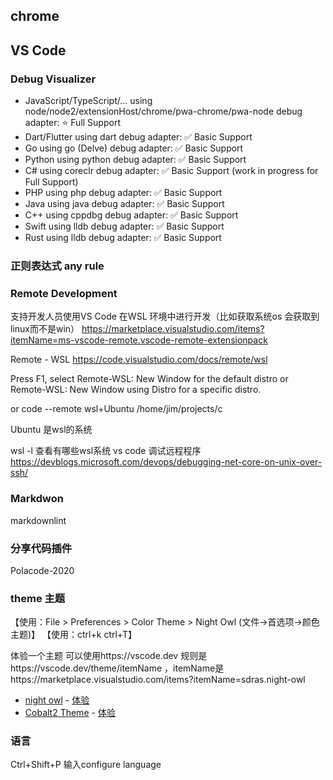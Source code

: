 ## chrome

## VS Code

### Debug Visualizer
- JavaScript/TypeScript/... using node/node2/extensionHost/chrome/pwa-chrome/pwa-node debug adapter: ⭐ Full Support
- Dart/Flutter using dart debug adapter: ✅ Basic Support
- Go using go (Delve) debug adapter: ✅ Basic Support
- Python using python debug adapter: ✅ Basic Support
- C# using coreclr debug adapter: ✅ Basic Support (work in progress for Full Support)
- PHP using php debug adapter: ✅ Basic Support
- Java using java debug adapter: ✅ Basic Support
- C++ using cppdbg debug adapter: ✅ Basic Support
- Swift using lldb debug adapter: ✅ Basic Support
- Rust using lldb debug adapter: ✅ Basic Support
### 正则表达式 any rule


### Remote Development

支持开发人员使用VS Code 在WSL 环境中进行开发（比如获取系统os 会获取到linux而不是win）
https://marketplace.visualstudio.com/items?itemName=ms-vscode-remote.vscode-remote-extensionpack

Remote - WSL
https://code.visualstudio.com/docs/remote/wsl

Press F1, select Remote-WSL: New Window for the default distro or Remote-WSL: New Window using Distro for a specific distro.

or
code --remote wsl+Ubuntu /home/jim/projects/c

Ubuntu 是wsl的系统

wsl -l 查看有哪些wsl系统
vs code 调试远程程序
https://devblogs.microsoft.com/devops/debugging-net-core-on-unix-over-ssh/

### Markdwon

markdownlint

### 分享代码插件

Polacode-2020

### theme 主题
【使用：File > Preferences > Color Theme > Night Owl  (文件->首选项->颜色主题)】
【使用：ctrl+k ctrl+T】

体验一个主题 可以使用https://vscode.dev 规则是https://vscode.dev/theme/itemName  ，itemName是https://marketplace.visualstudio.com/items?itemName=sdras.night-owl

- [night owl](https://github.com/sdras/night-owl-vscode-theme) - [体验](https://vscode.dev/theme/sdras.night-owl)
- [Cobalt2 Theme](https://github.com/wesbos/cobalt2-vscode) - [体验](https://vscode.dev/theme/wesbos.theme-cobalt2)

### 语言
Ctrl+Shift+P 输入configure language



